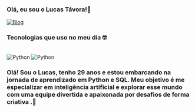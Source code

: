 ### Olá, eu sou o Lucas Távora!👋
[![Blog](https://img.shields.io/badge/LinkedIn-0077B5?style=for-the-badge&logo=linkedin&logoColor=white)](https://www.linkedin.com/in/lucastavora05/)



### Tecnologias que uso no meu dia 🤓
<div style = "display: inline_block"><br/>
<img align="center" alt="Python"src = "https://img.shields.io/badge/Python-14354C?style=for-the-badge&logo=python&logoColor=white"/>
<img align="center" alt="Python"src = "https://img.shields.io/badge/Microsoft%20SQL%20Server-CC2927?style=for-the-badge&logo=microsoft%20sql%20server&logoColor=white"/>
</div>

### Olá! Sou o Lucas, tenho 29 anos e estou embarcando na jornada de aprendizado em Python e SQL. Meu objetivo é me especializar em inteligência artificial e explorar esse mundo com uma equipe divertida e apaixonada por desafios de forma criativa .🚀
